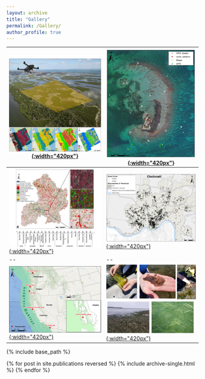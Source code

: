 ```yaml
---
layout: archive
title: "Gallery"
permalink: /Gallery/
author_profile: true
---
```

[![image](/images/Gallery/dronetraining.jpg){:width="420px"}](https://doi.org/10.3390/drones3030060) | [![image](/images/Gallery/CarrieBow_GPSMap.jpg){:width="420px"}](http://www.citizensciencegis.org/capturing-the-beauty-of-belize-from-above-with-drones-to-support-science-and-discovery-with-smithsonian-marinegeo/) 
--|--
[![image](/images/Gallery/Anderson.jpg){:width="420px"}](https://doi.org/10.1016/j.jag.2019.03.010) |[![image](/images/Gallery/Crime.jpg){:width="420px"}](https://doi.org/10.1080/13658816.2020.1737701)
--|--
[![image](/images/Gallery/Training-sites.jpg){:width="420px"}](http://www.citizensciencegis.org/projects/drone-mapping/)|[![image](/images/Gallery/eelgrass.jpg){:width="420px"}](http://www.citizensciencegis.org/projects/drone-mapping/)

{% include base_path %}

{% for post in site.publications reversed %}
  {% include archive-single.html %}
{% endfor %}
